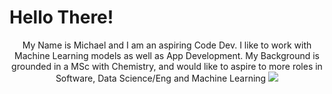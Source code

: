 # Hello There!



<p align="center">
  My Name is Michael and I am an aspiring Code Dev. I like to work with Machine Learning models as well as App Development.
My Background is grounded in a MSc with Chemistry, and would like to aspire to more roles in Software, Data Science/Eng and Machine Learning
  <a href="https://skillicons.dev">
    <img src="https://skillicons.dev/icons?i=js,html,css,kotlin,py,pytorch,sklearn,tensorflow,selenium,fastapi,flask,gcp,vscode,blender,windows,apple&perline=4" />
  </a>
</p>

